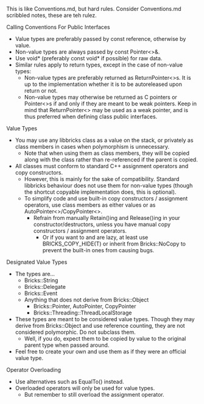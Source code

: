 This is like Conventions.md, but hard rules. Consider Conventions.md scribbled notes, these are teh rulez.

Calling Conventions For Public Interfaces
 - Value types are preferably passed by const reference, otherwise by value.
 - Non-value types are always passed by const Pointer<>&.
 - Use void* (preferably const void* if possible) for raw data.
 - Similar rules apply to return types, except in the case of non-value types:
    - Non-value types are preferably returned as ReturnPointer<>s. It is up to the implementation whether it is to be autoreleased upon return or not.
    - Non-value types may otherwise be returned as C pointers or Pointer<>s if and only if they are meant to be weak pointers. Keep in mind that ReturnPointer<> may be used as a weak pointer, and is thus preferred when defining class public interfaces.

Value Types
 - You may use any libbricks class as a value on the stack, or privately as class members in cases when polymorphism is unnecessary.
    - Note that when using them as class members, they will be copied along with the class rather than re-referenced if the parent is copied.
 - All classes must conform to standard C++ assignment operators and copy constructors.
    - However, this is mainly for the sake of compatibility. Standard libbricks behaviour does not use them for non-value types (though the shortcut copyable implementation does, this is optional).
    - To simplify code and use built-in copy constructors / assignment operators, use class members as either values or as AutoPointer<>/CopyPointer<>.
       - Refrain from manually Retain()ing and Release()ing in your constructor/destructors, unless you have manual copy constructors / assignment operators.
          - Or if you want to and are lazy, at least use BRICKS_COPY_HIDE(T) or inherit from Bricks::NoCopy to prevent the built-in ones from causing bugs.

Designated Value Types
 - The types are...
    - Bricks::String
    - Bricks::Delegate
    - Bricks::Event
    - Anything that does not derive from Bricks::Object
       - Bricks::Pointer, AutoPointer, CopyPointer
       - Bricks::Threading::ThreadLocalStorage
 - These types are meant to be considered value types. Though they may derive from Bricks::Object and use reference counting, they are not considered polymorphic. Do not subclass them.
    - Well, if you do, expect them to be copied by value to the original parent type when passed around.
 - Feel free to create your own and use them as if they were an official value type.

Operator Overloading
 - Use alternatives such as EqualTo() instead.
 - Overloaded operators will only be used for value types.
    - But remember to still overload the assignment operator.

